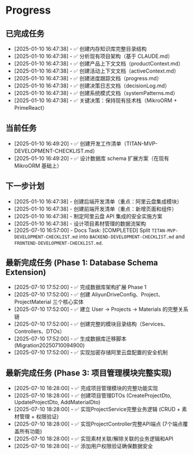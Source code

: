 # Progress

## 已完成任务

- [2025-01-10 16:47:38] - ✅ 创建内存知识库完整目录结构
- [2025-01-10 16:47:38] - ✅ 分析现有项目架构（基于 CLAUDE.md）
- [2025-01-10 16:47:38] - ✅ 创建产品上下文文档（productContext.md）
- [2025-01-10 16:47:38] - ✅ 创建活动上下文文档（activeContext.md）
- [2025-01-10 16:47:38] - ✅ 创建进度跟踪文档（progress.md）
- [2025-01-10 16:47:38] - ✅ 创建决策日志文档（decisionLog.md）
- [2025-01-10 16:47:38] - ✅ 创建系统模式文档（systemPatterns.md）
- [2025-01-10 16:47:38] - ✅ 关键决策：保持现有技术栈（MikroORM + PrimeReact）

## 当前任务

- [2025-01-10 16:49:20] - ✅ 创建开发工作清单（TITAN-MVP-DEVELOPMENT-CHECKLIST.md）
- [2025-01-10 16:49:20] - ✅ 设计数据库 schema 扩展方案（在现有 MikroORM 基础上）

## 下一步计划

- [2025-01-10 16:47:38] - 创建后端开发清单（重点：阿里云盘集成模块）
- [2025-01-10 16:47:38] - 创建前端开发清单（重点：新增页面和组件）
- [2025-01-10 16:47:38] - 制定阿里云盘 API 集成的安全实施方案
- [2025-01-10 16:47:38] - 设计项目素材管理的数据流架构
- [2025-07-10 16:57:00] - Docs Task: [COMPLETED] Split `TITAN-MVP-DEVELOPMENT-CHECKLIST.md` into `BACKEND-DEVELOPMENT-CHECKLIST.md` and `FRONTEND-DEVELOPMENT-CHECKLIST.md`.

## 最新完成任务 (Phase 1: Database Schema Extension)

- [2025-07-10 17:52:00] - ✅ 完成数据库架构扩展 Phase 1
- [2025-07-10 17:52:00] - ✅ 创建 AliyunDriveConfig、Project、ProjectMaterial 三个核心实体
- [2025-07-10 17:52:00] - ✅ 建立 User -> Projects -> Materials 的完整关系链
- [2025-07-10 17:52:00] - ✅ 创建完整的模块目录结构（Services、Controllers、DTOs）
- [2025-07-10 17:52:00] - ✅ 生成数据库迁移脚本 (Migration20250710094900)
- [2025-07-10 17:52:00] - ✅ 实现加密存储阿里云盘配置的安全机制

## 最新完成任务 (Phase 3: 项目管理模块完整实现)

- [2025-07-10 18:28:00] - ✅ 完成项目管理模块的完整功能实现
- [2025-07-10 18:28:00] - ✅ 创建项目管理DTOs (CreateProjectDto, UpdateProjectDto, AddMaterialDto)
- [2025-07-10 18:28:00] - ✅ 实现ProjectService完整业务逻辑 (CRUD + 素材管理 + 权限验证)
- [2025-07-10 18:28:00] - ✅ 实现ProjectController完整API端点 (7个端点覆盖所有功能)
- [2025-07-10 18:28:00] - ✅ 实现素材关联/解除关联的业务逻辑和API
- [2025-07-10 18:28:00] - ✅ 添加用户权限验证确保数据安全
